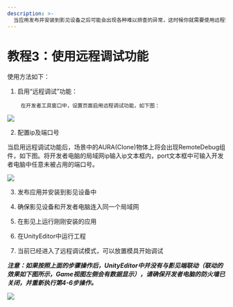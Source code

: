 ```yaml
---
description: >-
  当应用发布并安装到影见设备之后可能会出现各种难以排查的异常，这时候你就需要使用远程调试功能，远程调试功能会将影见设备当前的应用数据同步到UnityEditor中，便于开发者进行调试。
---
```


# 教程3：使用远程调试功能

使用方法如下：

1. 启用“远程调试”功能：

        在开发者工具窗口中，设置页面启用远程调试功能，如下图：

![](https://lh6.googleusercontent.com/CIB0ophh5MYNBdvamZPnRWviYgqx1xmB2I4Jf7FxseMUv5CXatwhJIGgBmj6C858Gb-6zWyoiM9CbxDz6HZqn8n5g-VVG-ynhOLti46iS5RqzqNiecqSwe1u1bwR5gMgGhD1lNHg)

2. 配置ip及端口号

当启用远程调试功能后，场景中的AURA\(Clone\)物体上将会出现RemoteDebug组件，如下图。将开发者电脑的局域网ip输入ip文本框内，port文本框中可输入开发者电脑中任意未被占用的端口号。

![](https://lh5.googleusercontent.com/7TWdCkmt-9Sw4vzHoic43mdzJc5WKNDmCK_bhUUICrg6DGIxCjdvL15g5MN4r2OMCaBw4F9HHK79gLvMe7eXeVPJn40JVq65JXwcfe6PqAuPMpFlDrGiihzFxAl0NBjP8K0tAqSI)

3. 发布应用并安装到影见设备中

4. 确保影见设备和开发者电脑连入同一个局域网

5. 在影见上运行刚刚安装的应用

6. 在UnityEditor中运行工程

7. 当前已经进入了远程调试模式，可以放置模具开始调试

_**注意：如果按照上面的步骤操作后，UnityEditor中并没有与影见端联动（联动的效果如下图所示，Game视图左侧会有数据显示），请确保开发者电脑的防火墙已关闭，并重新执行第4-6步操作。**_

![](https://lh5.googleusercontent.com/Hle_njNAdtmi2i5_iFnkfhzoQ-_7N7qoUGKrWqfPMsOTWohF0W2lem2B6RSow1Ja0aMyw06KUaM95bTApYP4VXIG7XxV_f8gzQAx2n2_xSwrNvsf9as5SesgHdweCQC_zQ_QNaU6)

  


